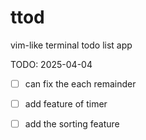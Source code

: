 # ttod
vim-like terminal todo list app 

TODO: 2025-04-04
- [ ] can fix the each remainder
- [ ] add feature of timer
- [ ] add the sorting feature

